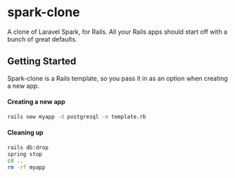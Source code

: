 # spark-clone

A clone of Laravel Spark, for Rails. All your Rails apps should start off with a bunch of great defaults.

## Getting Started

Spark-clone is a Rails template, so you pass it in as an option when creating a new app.

#### Creating a new app

```bash
rails new myapp -d postgresql -m template.rb
```

#### Cleaning up

```bash
rails db:drop
spring stop
cd ..
rm -rf myapp
```
